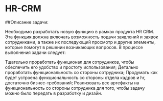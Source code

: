 # HR-CRM

##Описание задачи:

Необходимо разработать новую функцию в рамках продукта HR CRM. Эта функция должна включать возможность подачи заявлений и заявок сотрудниками, а также их последующий просмотр и другие элементы, которые помогут в решении возникающих вопросов. В процессе выполнения задачи следует:

Тщательно проработать функционал для сотрудников, чтобы обеспечить его удобство и простоту использования;
Детально проработать функциональность со стороны сотрудника;
Продумать как будет устроена функциональность со стороны отдела кадров и hr, достаточно бизнес-требований;
Реализовать все артефакты на функциональность со стороны сотрудника для того, чтобы задачу можно было передать в разработку и дизайн.

